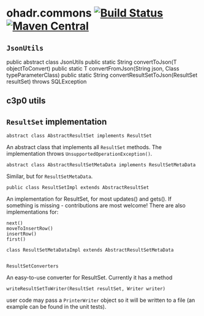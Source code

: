 ohadr.commons   [![Build Status](https://travis-ci.org/OhadR/ohadr.commons.svg?branch=master)](https://travis-ci.org/OhadR/ohadr.commons)   [![Maven Central](https://maven-badges.herokuapp.com/maven-central/com.ohadr/ohadr.commons/badge.svg)](https://maven-badges.herokuapp.com/maven-central/com.ohadr/ohadr.commons)
=============


## `JsonUtils`

public abstract class JsonUtils
	public static <T> String convertToJson(T objectToConvert)
	public static <T> T convertFromJson(String json, Class<T> typeParameterClass)
	public static String convertResultSetToJson(ResultSet resultSet) throws SQLException


## c3p0 utils


## `ResultSet` implementation

    abstract class AbstractResultSet implements ResultSet

An abstract class that implements all `ResultSet` methods. The implementation throws `UnsupportedOperationException()`.

    abstract class AbstractResultSetMetaData implements ResultSetMetaData

Similar, but for `ResultSetMetaData`.

    public class ResultSetImpl extends AbstractResultSet

An implementation for ResultSet, for most updates() and gets(). If something is missing - contributions are most welcome! There are also implementations for:

	next()
	moveToInsertRow()
	insertRow()
	first()
	
	class ResultSetMetaDataImpl extends AbstractResultSetMetaData
	
	
	ResultSetConverters
	
An easy-to-use converter for ResultSet. Currently it has a method

	writeResultSetToWriter(ResultSet resultSet, Writer writer)
	
user code may pass a `PrinterWriter` object so it will be written to a file (an example can be found in the unit tests).
